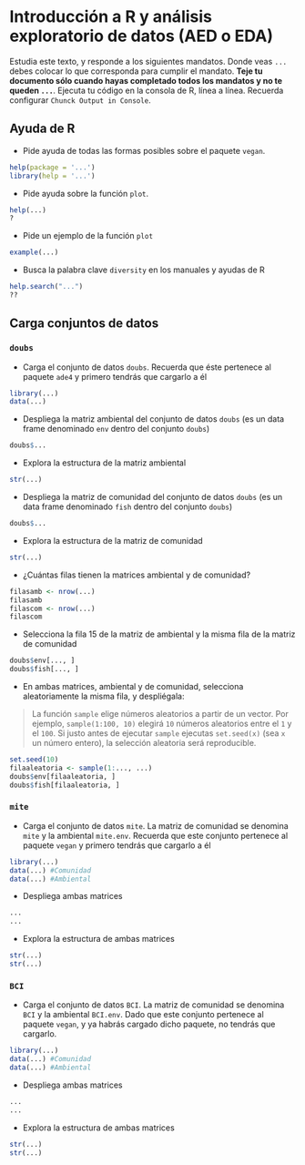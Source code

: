 
Introducción a R y análisis exploratorio de datos (AED o EDA)
=============================================================

Estudia este texto, y responde a los siguientes mandatos. Donde veas `...` debes colocar lo que corresponda para cumplir el mandato. **Teje tu documento sólo cuando hayas completado todos los mandatos y no te queden `...`**. Ejecuta tu código en la consola de R, línea a línea. Recuerda configurar `Chunck Output in Console`.

Ayuda de R
----------

-   Pide ayuda de todas las formas posibles sobre el paquete `vegan`.

``` r
help(package = '...')
library(help = '...')
```

-   Pide ayuda sobre la función `plot`.

``` r
help(...)
?
```

-   Pide un ejemplo de la función `plot`

``` r
example(...)
```

-   Busca la palabra clave `diversity` en los manuales y ayudas de R

``` r
help.search("...")
??
```

Carga conjuntos de datos
------------------------

### `doubs`

-   Carga el conjunto de datos `doubs`. Recuerda que éste pertenece al paquete `ade4` y primero tendrás que cargarlo a él

``` r
library(...)
data(...)
```

-   Despliega la matriz ambiental del conjunto de datos `doubs` (es un data frame denominado `env` dentro del conjunto `doubs`)

``` r
doubs$...
```

-   Explora la estructura de la matriz ambiental

``` r
str(...)
```

-   Despliega la matriz de comunidad del conjunto de datos `doubs` (es un data frame denominado `fish` dentro del conjunto `doubs`)

``` r
doubs$...
```

-   Explora la estructura de la matriz de comunidad

``` r
str(...)
```

-   ¿Cuántas filas tienen la matrices ambiental y de comunidad?

``` r
filasamb <- nrow(...)
filasamb
filascom <- nrow(...)
filascom
```

-   Selecciona la fila 15 de la matriz de ambiental y la misma fila de la matriz de comunidad

``` r
doubs$env[..., ]
doubs$fish[..., ]
```

-   En ambas matrices, ambiental y de comunidad, selecciona aleatoriamente la misma fila, y despliégala:

> La función `sample` elige números aleatorios a partir de un vector. Por ejemplo, `sample(1:100, 10)` elegirá `10` números aleatorios entre el `1` y el `100`. Si justo antes de ejecutar `sample` ejecutas `set.seed(x)` (sea `x` un número entero), la selección aleatoria será reproducible.

``` r
set.seed(10)
filaaleatoria <- sample(1:..., ...)
doubs$env[filaaleatoria, ]
doubs$fish[filaaleatoria, ]
```

### `mite`

-   Carga el conjunto de datos `mite`. La matriz de comunidad se denomina `mite` y la ambiental `mite.env`. Recuerda que este conjunto pertenece al paquete `vegan` y primero tendrás que cargarlo a él

``` r
library(...)
data(...) #Comunidad
data(...) #Ambiental
```

-   Despliega ambas matrices

``` r
...
...
```

-   Explora la estructura de ambas matrices

``` r
str(...)
str(...)
```

### `BCI`

-   Carga el conjunto de datos `BCI`. La matriz de comunidad se denomina `BCI` y la ambiental `BCI.env`. Dado que este conjunto pertenece al paquete `vegan`, y ya habrás cargado dicho paquete, no tendrás que cargarlo.

``` r
library(...)
data(...) #Comunidad
data(...) #Ambiental
```

-   Despliega ambas matrices

``` r
...
...
```

-   Explora la estructura de ambas matrices

``` r
str(...)
str(...)
```
